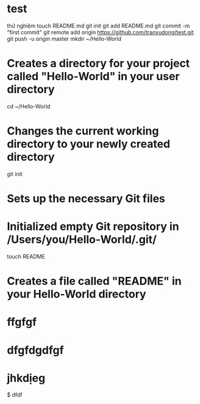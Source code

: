 test
====

thử nghiệm
touch README.md
git init
git add README.md
git commit -m "first commit"
git remote add origin https://github.com/tranxudong/test.git
git push -u origin master
mkdir ~/Hello-World
# Creates a directory for your project called "Hello-World" in your user directory

cd ~/Hello-World
# Changes the current working directory to your newly created directory

git init
# Sets up the necessary Git files
# Initialized empty Git repository in /Users/you/Hello-World/.git/

touch README
# Creates a file called "README" in your Hello-World directory
# ffgfgf
# dfgfdgdfgf
# jhkdịeg
$ dfdf 

